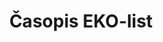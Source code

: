﻿---
title: "Časopis EKO-list"
year: 1996
details: Rozhovor před volbami v létě 1996.
attachments: assets\uploads\mzp-etapa-1990-1994-Transition-4.pdf
tag: how-we-were
---